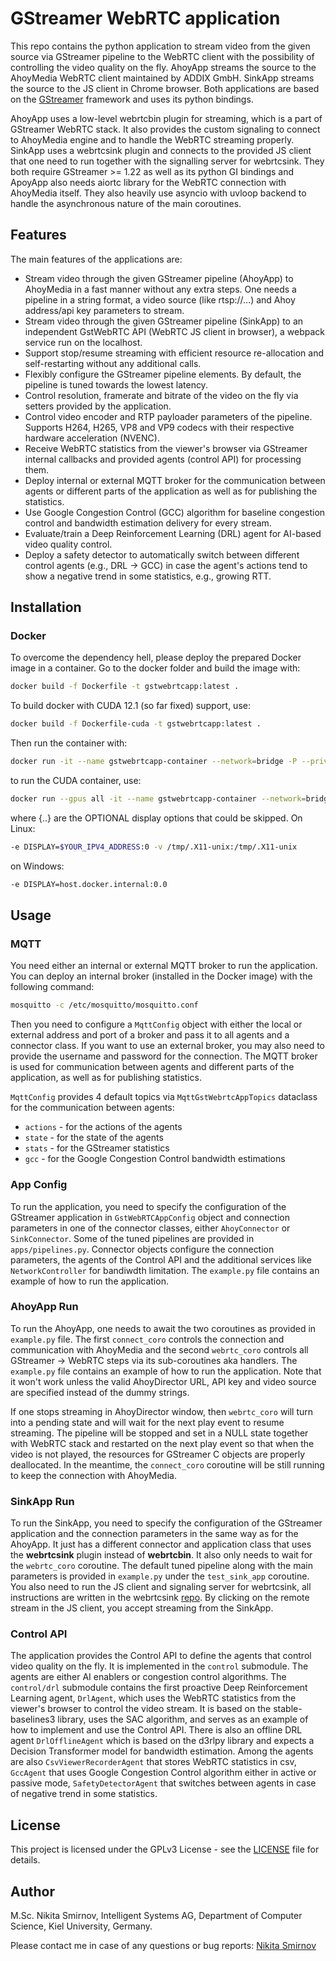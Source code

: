 # GStreamer WebRTC application
This repo contains the python application to stream video from the given source via GStreamer pipeline to the WebRTC client with the possibility of controlling the video quality on the fly. AhoyApp streams the source to the AhoyMedia WebRTC client maintained by ADDIX GmbH. SinkApp streams the source to the JS client in Chrome browser. Both applications are based on the [GStreamer](https://gstreamer.freedesktop.org/) framework and uses its python bindings.

AhoyApp uses a low-level webrtcbin plugin for streaming, which is a part of GStreamer WebRTC stack. It also provides the custom signaling to connect to AhoyMedia engine and to handle the WebRTC streaming properly. SinkApp uses a webrtcsink plugin and connects to the provided JS client that one need to run together with the signalling server for webrtcsink. They both require GStreamer >= 1.22 as well as its python GI bindings and ApoyApp also needs aiortc library for the WebRTC connection with AhoyMedia itself. They also heavily use asyncio with uvloop backend to handle the asynchronous nature of the main coroutines.

## Features
The main features of the applications are:
* Stream video through the given GStreamer pipeline (AhoyApp) to AhoyMedia in a fast manner without any extra steps. One needs a pipeline in a string format, a video source (like rtsp://...) and Ahoy address/api key parameters to stream.
* Stream video through the given GStreamer pipeline (SinkApp) to an independent GstWebRTC API (WebRTC JS client in browser), a webpack service run on the localhost. 
* Support stop/resume streaming with efficient resource re-allocation and self-restarting without any additional calls.
* Flexibly configure the GStreamer pipeline elements. By default, the pipeline is tuned towards the lowest latency.
* Control resolution, framerate and bitrate of the video on the fly via setters provided by the application.
* Control video encoder and RTP payloader parameters of the pipeline. Supports H264, H265, VP8 and VP9 codecs with their respective hardware acceleration (NVENC).
* Receive WebRTC statistics from the viewer's browser via GStreamer internal callbacks and provided agents (control API) for processing them.
* Deploy internal or external MQTT broker for the communication between agents or different parts of the application as well as for publishing the statistics.
* Use Google Congestion Control (GCC) algorithm for baseline congestion control and bandwidth estimation delivery for every stream.
* Evaluate/train a Deep Reinforcement Learning (DRL) agent for AI-based video quality control.
* Deploy a safety detector to automatically switch between different control agents (e.g., DRL -> GCC) in case the agent's actions tend to show a negative trend in some statistics, e.g., growing RTT.

## Installation
### Docker
To overcome the dependency hell, please deploy the prepared Docker image in a container. Go to the docker folder and build the image with:
```bash
docker build -f Dockerfile -t gstwebrtcapp:latest .
```
To build docker with CUDA 12.1 (so far fixed) support, use:
```bash
docker build -f Dockerfile-cuda -t gstwebrtcapp:latest .
```
Then run the container with:
```bash
docker run -it --name gstwebrtcapp-container --network=bridge -P --privileged --cap-add=NET_ADMIN {..} gstwebrtcapp:latest bash
```
to run the CUDA container, use:
```bash 
docker run --gpus all -it --name gstwebrtcapp-container --network=bridge -P --privileged --cap-add=NET_ADMIN {..} gstwebrtcapp:latest bash
```	
where {..} are the OPTIONAL display options that could be skipped. On Linux:
```bash
-e DISPLAY=$YOUR_IPV4_ADDRESS:0 -v /tmp/.X11-unix:/tmp/.X11-unix
```
on Windows:
```bash
-e DISPLAY=host.docker.internal:0.0
```

## Usage
### MQTT
You need either an internal or external MQTT broker to run the application. You can deploy an internal broker (installed in the Docker image) with the following command:
```bash
mosquitto -c /etc/mosquitto/mosquitto.conf
```
Then you need to configure a `MqttConfig` object with either the local or external address and port of a broker and pass it to all agents and a connector class. If you want to use an external broker, you may also need to provide the username and password for the connection. The MQTT broker is used for communication between agents and different parts of the application, as well as for publishing statistics.

`MqttConfig` provides 4 default topics via `MqttGstWebrtcAppTopics` dataclass for the communication between agents:
* `actions` - for the actions of the agents
* `state` - for the state of the agents
* `stats` - for the GStreamer statistics
* `gcc` - for the Google Congestion Control bandwidth estimations

### App Config
To run the application, you need to specify the configuration of the GStreamer application in `GstWebRTCAppConfig` object and connection parameters in one of the connector classes, either `AhoyConnector` or `SinkConnector`. Some of the tuned pipelines are provided in `apps/pipelines.py`. Connector objects configure the connection parameters, the agents of the Control API and the additional services like `NetworkController` for bandiwdth limitation. The `example.py` file contains an example of how to run the application.

### AhoyApp Run
To run the AhoyApp, one needs to await the two coroutines as provided in `example.py` file. The first `connect_coro` controls the connection and communication with AhoyMedia and the second `webrtc_coro` controls all GStreamer -> WebRTC steps via its sub-coroutines aka handlers. The `example.py` file contains an example of how to run the application. Note that it won't work unless the valid AhoyDirector URL, API key and video source are specified instead of the dummy strings. 

If one stops streaming in AhoyDirector window, then `webrtc_coro` will turn into a pending state and will wait for the next play event to resume streaming. The pipeline will be stopped and set in a NULL state together with WebRTC stack and restarted on the next play event so that when the video is not played, the resources for GStreamer C objects are properly deallocated. In the meantime, the `connect_coro` coroutine will be still running to keep the connection with AhoyMedia.

### SinkApp Run
To run the SinkApp, you need to specify the configuration of the GStreamer application and the connection parameters in the same way as for the AhoyApp. It just has a different connector and application class that uses the **webrtcsink** plugin instead of **webrtcbin**. It also only needs to wait for the `webrtc_coro` coroutine. The default tuned pipeline along with the main parameters is provided in `example.py` under the `test_sink_app` coroutine. You also need to run the JS client and signaling server for webrtcsink, all instructions are written in the webrtcsink [repo](https://gitlab.freedesktop.org/gstreamer/gst-plugins-rs/-/tree/main/net/webrtc?ref_type=heads#usage). By clicking on the remote stream in the JS client, you accept streaming from the SinkApp. 

### Control API
The application provides the Control API to define the agents that control video quality on the fly. It is implemented in the `control` submodule. The agents are either AI enablers or congestion control algorithms. The `control/drl` submodule contains the first proactive Deep Reinforcement Learning agent, `DrlAgent`, which uses the WebRTC statistics from the viewer's browser to control the video stream. It is based on the stable-baselines3 library, uses the SAC algorithm, and serves as an example of how to implement and use the Control API. There is also an offline DRL agent `DrlOfflineAgent` which is based on the d3rlpy library and expects a Decision Transformer model for bandwidth estimation. Among the agents are also `CsvViewerRecorderAgent` that stores WebRTC statistics in csv, `GccAgent` that uses Google Congestion Control algorithm either in active or passive mode, `SafetyDetectorAgent` that switches between agents in case of negative trend in some statistics.

## License
This project is licensed under the GPLv3 License - see the [LICENSE](LICENSE) file for details.

## Author
M.Sc. Nikita Smirnov, Intelligent Systems AG, Department of Computer Science, Kiel University, Germany.

Please contact me in case of any questions or bug reports: [Nikita Smirnov](mailto:nsm@informatik.uni-kiel.de)





